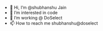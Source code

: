 - 👋 Hi, I’m @shubhanshu Jain
- 👀 I’m interested in code
- 🌱 I’m working @ DoSelect 
- 📫 How to reach me shubhanshu@doselect

<!---
shubhanshu-doselect/shubhanshu-doselect is a ✨ special ✨ repository because its `README.md` (this file) appears on your GitHub profile.
You can click the Preview link to take a look at your changes.
--->
